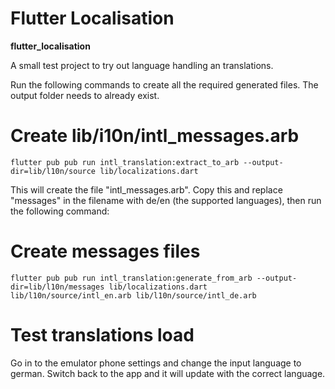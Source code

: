# Flutter Localisation
**flutter_localisation**

A small test project to try out language handling an translations.

Run the following commands to create all the required generated files. The output folder needs to already exist.

# Create lib/i10n/intl_messages.arb

```
flutter pub pub run intl_translation:extract_to_arb --output-dir=lib/l10n/source lib/localizations.dart
```

This will create the file "intl_messages.arb". Copy this and replace "messages" in the filename with de/en (the supported languages), then run the following command:

# Create messages files

```
flutter pub pub run intl_translation:generate_from_arb --output-dir=lib/l10n/messages lib/localizations.dart lib/l10n/source/intl_en.arb lib/l10n/source/intl_de.arb
```

# Test translations load

Go in to the emulator phone settings and change the input language to german. Switch back to the app and it will update with the correct language. 
